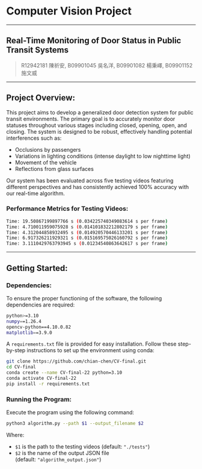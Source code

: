 # Computer Vision Project
---

## Real-Time Monitoring of Door Status in Public Transit Systems


> R12942181 陳祈安, B09901045 吳名洋, B09901082 楊秉嶧, B09901152 施文威
> 

---

## Project Overview:

This project aims to develop a generalized door detection system for public transit environments. The primary goal is to accurately monitor door statuses throughout various stages including closed, opening, open, and closing. The system is designed to be robust, effectively handling potential interferences such as:

- Occlusions by passengers
- Variations in lighting conditions (intense daylight to low nighttime light)
- Movement of the vehicle
- Reflections from glass surfaces

Our system has been evaluated across five testing videos featuring different perspectives and has consistently achieved 100% accuracy with our real-time algorithm.

### Performance Metrics for Testing Videos:

```bash
Time: 19.50867199897766 s (0.034225740349083614 s per frame)
Time: 4.710011959075928 s (0.014101832212802179 s per frame)
Time: 4.312044858932495 s (0.014920570446133201 s per frame)
Time: 6.917326211929321 s (0.015169575026160792 s per frame)
Time: 3.1110429763793945 s (0.01234540863642617 s per frame)
```

---

## Getting Started:

### **Dependencies:**

To ensure the proper functioning of the software, the following dependencies are required:

```bash
python>=3.10
numpy==1.26.4
opencv-python==4.10.0.82
matplotlib==3.9.0
```

A `requirements.txt` file is provided for easy installation. Follow these step-by-step instructions to set up the environment using conda:

```bash
git clone https://github.com/chian-chen/CV-final.git
cd CV-final
conda create --name CV-final-22 python=3.10
conda activate CV-final-22
pip install -r requirements.txt
```

### Running the Program:

Execute the program using the following command:

```bash
python3 algorithm.py --path $1 --output_filename $2
```

Where:

- `$1` is the path to the testing videos (default: `"./tests"`)
- `$2` is the name of the output JSON file (default: `"algorithm_output.json"`)

